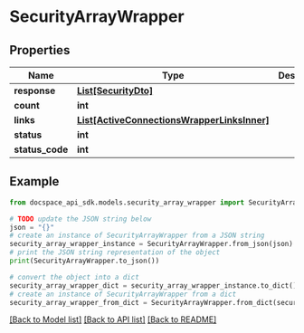# SecurityArrayWrapper

## Properties

Name | Type | Description | Notes
------------ | ------------- | ------------- | -------------
**response** | [**List[SecurityDto]**](SecurityDto.md) |  | [optional] 
**count** | **int** |  | [optional] 
**links** | [**List[ActiveConnectionsWrapperLinksInner]**](ActiveConnectionsWrapperLinksInner.md) |  | [optional] 
**status** | **int** |  | [optional] 
**status_code** | **int** |  | [optional] 

## Example

```python
from docspace_api_sdk.models.security_array_wrapper import SecurityArrayWrapper

# TODO update the JSON string below
json = "{}"
# create an instance of SecurityArrayWrapper from a JSON string
security_array_wrapper_instance = SecurityArrayWrapper.from_json(json)
# print the JSON string representation of the object
print(SecurityArrayWrapper.to_json())

# convert the object into a dict
security_array_wrapper_dict = security_array_wrapper_instance.to_dict()
# create an instance of SecurityArrayWrapper from a dict
security_array_wrapper_from_dict = SecurityArrayWrapper.from_dict(security_array_wrapper_dict)
```
[[Back to Model list]](../README.md#documentation-for-models) [[Back to API list]](../README.md#documentation-for-api-endpoints) [[Back to README]](../README.md)


